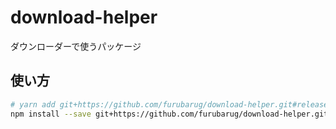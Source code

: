 # download-helper

ダウンローダーで使うパッケージ

## 使い方

```bash
# yarn add git+https://github.com/furubarug/download-helper.git#release/2.2.1
npm install --save git+https://github.com/furubarug/download-helper.git#release/2.2.1
```
